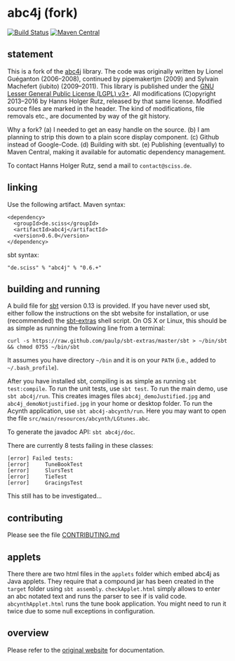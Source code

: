 # abc4j (fork)

[![Build Status](https://travis-ci.org/Sciss/abc4j.svg?branch=master)](https://travis-ci.org/Sciss/abc4j)
[![Maven Central](https://maven-badges.herokuapp.com/maven-central/de.sciss/abc4j/badge.svg)](https://maven-badges.herokuapp.com/maven-central/de.sciss/abc4j)

## statement

This is a fork of the [abc4j](https://code.google.com/p/abc4j/) library. The code was originally written by Lionel Guéganton (2006–2008), continued by pipemakertjm (2009) and Sylvain Machefert (iubito) (2009–2011). This library is published under the [GNU Lesser General Public License (LGPL) v3+](https://raw.github.com/Sciss/abc4j/master/LICENSE). All modifications (C)opyright 2013&ndash;2016 by Hanns Holger Rutz, released by that same license. Modified source files are marked in the header. The kind of modifications, file removals etc., are documented by way of the git history.

Why a fork? (a) I needed to get an easy handle on the source. (b) I am planning to strip this down to a plain score display component. (c) Github instead of Google-Code. (d) Building with sbt. (e) Publishing (eventually) to Maven Central, making it available for automatic dependency management.

To contact Hanns Holger Rutz, send a mail to `contact@sciss.de`.

## linking

Use the following artifact. Maven syntax:

    <dependency>
      <groupId>de.sciss</groupId>
      <artifactId>abc4j</artifactId>
      <version>0.6.0</version>
    </dependency>

sbt syntax:

    "de.sciss" % "abc4j" % "0.6.+"

## building and running

A build file for [sbt](http://www.scala-sbt.org/) version 0.13 is provided. If you have never used sbt, either follow the instructions on the sbt website for installation, or use (recommended) the [sbt-extras](https://github.com/paulp/sbt-extras) shell script. On OS X or Linux, this should be as simple as running the following line from a terminal:

    curl -s https://raw.github.com/paulp/sbt-extras/master/sbt > ~/bin/sbt && chmod 0755 ~/bin/sbt

It assumes you have directory `~/bin` and it is on your `PATH` (i.e., added to `~/.bash_profile`).

After you have installed sbt, compiling is as simple as running `sbt test:compile`. To run the unit tests, use `sbt test`. To run the main demo, use `sbt abc4j/run`. This creates images files `abc4j_demoJustified.jpg` and `abc4j_demoNotjustified.jpg` in your home or desktop folder. To run the Acynth application, use `sbt abc4j-abcynth/run`. Here you may want to open the file `src/main/resources/abcynth/LGtunes.abc`.

To generate the javadoc API: `sbt abc4j/doc`.

There are currently 8 tests failing in these classes:

    [error] Failed tests:
    [error] 	TuneBookTest
    [error] 	SlursTest
    [error] 	TieTest
    [error] 	GracingsTest

This still has to be investigated...

## contributing

Please see the file [CONTRIBUTING.md](CONTRIBUTING.md)

## applets

There there are two html files in the `applets` folder which embed abc4j as Java applets. They require that a compound jar has been created in the `target` folder using `sbt assembly`. `checkApplet.html` simply allows to enter an abc notated text and runs the parser to see if is valid code. `abcynthApplet.html` runs the tune book application. You might need to run it twice due to some null exceptions in configuration.

## overview

Please refer to the [original website](https://code.google.com/p/abc4j/) for documentation.
